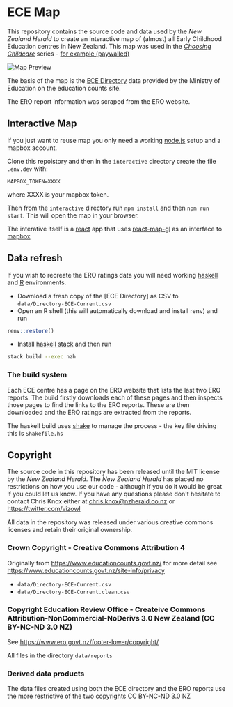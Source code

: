 # ECE Map

This repository contains the source code and data used by the _New Zealand Herald_ to create an interactive map of (almost) all Early Childhood Education centres in New Zealand. This map was used in the [_Choosing Childcare_](https://www.nzherald.co.nz/choosing-childcare/tags/1504924/) series - 
[for example (paywalled)](https://www.nzherald.co.nz/nz/news/article.cfm?c_id=1&objectid=12314559)


![Map Preview](assets/ECE_map.gif)

The basis of the map is the [ECE Directory](https://www.educationcounts.govt.nz/data-services/directories/early-childhood-services) 
data provided by the Ministry of Education on the education counts site.

The ERO report information was scraped from the ERO website.

## Interactive Map

If you just want to reuse map you only need a working [node.js](https://nodejs.org/en/) setup and a mapbox
account.

Clone this repoistory and then in the `interactive` directory create the file `.env.dev` with:

```
MAPBOX_TOKEN=XXXX
```

where XXXX is your mapbox token.

Then from the `interactive` directory run `npm install` and then `npm run start`. This will open the map
in your browser.

The interative itself is a [react](https://reactjs.org/) app that uses [react-map-gl](http://visgl.github.io/react-map-gl/) as an interface to [mapbox](https://www.mapbox.com/)

## Data refresh

If you wish to recreate the ERO ratings data you will need working [haskell](https://www.haskell.org/) and [R](https://www.r-project.org/) environments.

- Download a fresh copy of the [ECE Directory] as CSV to `data/Directory-ECE-Current.csv`
- Open an R shell (this will automatically download and install renv) and run

```r
renv::restore()
```

- Install [haskell stack](https://docs.haskellstack.org/en/stable/README/) and then run

```sh
stack build --exec nzh
```

### The build system

Each ECE centre has a page on the ERO website that lists the last two ERO reports. The build firstly downloads each of these pages and then inspects those pages to find the links to the ERO reports. These are then downloaded and the ERO ratings are extracted from the reports.

The haskell build uses [shake](https://shakebuild.com/) to manage the process - the key file driving this is `Shakefile.hs`

## Copyright

The source code in this repository has been released until the MIT license by the _New Zealand Herald_.
The _New Zealand Herald_ has placed no restrictions on how you use our code - although if you do it would be great if you could let us know. If you have any questions please don't hesitate to contact Chris Knox either at chris.knox@nzherald.co.nz or https://twitter.com/vizowl 

All data in the repository was released under various creative commons licenses and retain their original ownership.

### Crown Copyright - Creative Commons Attribution 4

Originally from https://www.educationcounts.govt.nz/ for more detail see https://www.educationcounts.govt.nz/site-info/privacy

- `data/Directory-ECE-Current.csv`
- `data/Directory-ECE-Current.clean.csv`

### Copyright Education Review Office - Createive Commons Attribution-NonCommercial-NoDerivs 3.0 New Zealand (CC BY-NC-ND 3.0 NZ)

See https://www.ero.govt.nz/footer-lower/copyright/

All files in the directory `data/reports`

### Derived data products

The data files created using both the ECE directory and the ERO reports use the more restrictive of the two copyrights CC BY-NC-ND 3.0 NZ 
